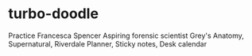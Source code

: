 # turbo-doodle
Practice
Francesca Spencer
Aspiring forensic scientist
Grey's Anatomy, Supernatural, Riverdale
Planner, Sticky notes, Desk calendar
